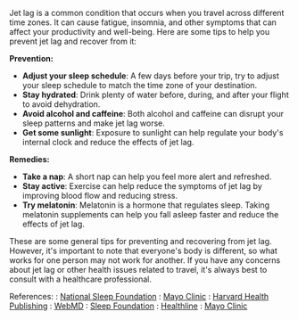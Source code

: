 
Jet lag is a common condition that occurs when you travel across different time zones. It can cause fatigue, insomnia, and other symptoms that can affect your productivity and well-being. Here are some tips to help you prevent jet lag and recover from it:

**Prevention:**
- **Adjust your sleep schedule**: A few days before your trip, try to adjust your sleep schedule to match the time zone of your destination.
- **Stay hydrated**: Drink plenty of water before, during, and after your flight to avoid dehydration.
- **Avoid alcohol and caffeine**: Both alcohol and caffeine can disrupt your sleep patterns and make jet lag worse.
- **Get some sunlight**: Exposure to sunlight can help regulate your body's internal clock and reduce the effects of jet lag.

**Remedies:**
- **Take a nap**: A short nap can help you feel more alert and refreshed.
- **Stay active**: Exercise can help reduce the symptoms of jet lag by improving blood flow and reducing stress.
- **Try melatonin**: Melatonin is a hormone that regulates sleep. Taking melatonin supplements can help you fall asleep faster and reduce the effects of jet lag.

These are some general tips for preventing and recovering from jet lag. However, it's important to note that everyone's body is different, so what works for one person may not work for another. If you have any concerns about jet lag or other health issues related to travel, it's always best to consult with a healthcare professional.

References:
: [National Sleep Foundation](https://www.sleepfoundation.org/articles/how-to-prevent-jet-lag)
: [Mayo Clinic](https://www.mayoclinic.org/diseases-conditions/jet-lag/symptoms-causes/syc-20374027)
: [Harvard Health Publishing](https://www.health.harvard.edu/staying-healthy/beat-jet-lag)
: [WebMD](https://www.webmd.com/a-to-z-guides/jet-lag-prevention)
: [Sleep Foundation](https://www.sleepfoundation.org/articles/napping-and-sleep)
: [Healthline](https://www.healthline.com/health/exercise-for-jet-lag)
: [Mayo Clinic](https://www.mayoclinic.org/diseases-conditions/jet-lag/diagnosis-treatment/drc-20374033)
